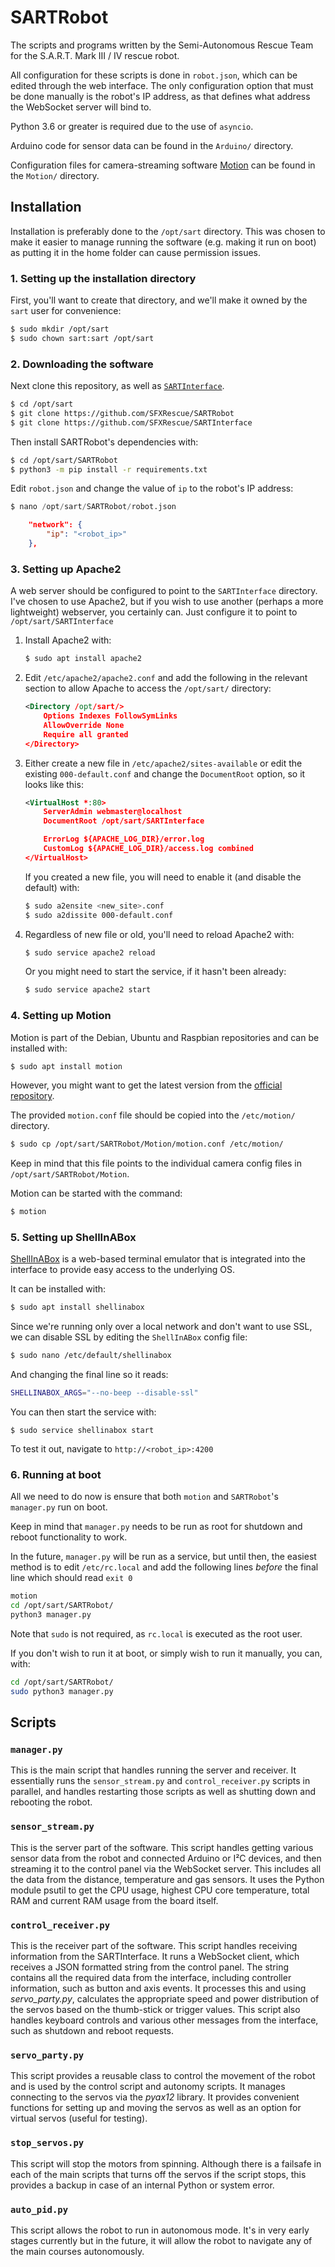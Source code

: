 # SARTRobot
The scripts and programs written by the Semi-Autonomous Rescue Team for the S.A.R.T. Mark III / IV rescue robot.

All configuration for these scripts is done in `robot.json`, which can be edited through the web interface. The only configuration option that must be done manually is the robot's IP address, as that defines what address the WebSocket server will bind to.

Python 3.6 or greater is required due to the use of `asyncio`.

Arduino code for sensor data can be found in the `Arduino/` directory.

Configuration files for camera-streaming software [Motion](https://github.com/Motion-Project/motion) can be found in the `Motion/` directory. 

## Installation
Installation is preferably done to the `/opt/sart` directory. This was chosen to make it easier to manage running the software (e.g. making it run on boot) as putting it in the home folder can cause permission issues.

### 1. Setting up the installation directory

First, you'll want to create that directory, and we'll make it owned by the `sart` user for convenience:
```sh
$ sudo mkdir /opt/sart
$ sudo chown sart:sart /opt/sart
```

### 2. Downloading the software

Next clone this repository, as well as [`SARTInterface`](https://github.com/SFXRescue/SARTInterface). 

```sh
$ cd /opt/sart
$ git clone https://github.com/SFXRescue/SARTRobot
$ git clone https://github.com/SFXRescue/SARTInterface
```

Then install SARTRobot's dependencies with:

```sh
$ cd /opt/sart/SARTRobot
$ python3 -m pip install -r requirements.txt
```

Edit `robot.json` and change the value of `ip` to the robot's IP address:
```s
$ nano /opt/sart/SARTRobot/robot.json
```

```json
    "network": {
		"ip": "<robot_ip>"
	},
```

### 3. Setting up Apache2

A web server should be configured to point to the `SARTInterface` directory. I've chosen to use Apache2, but if you wish to use another (perhaps a more lightweight) webserver, you certainly can. Just configure it to point to `/opt/sart/SARTInterface`

1. Install Apache2 with:
    ```sh
    $ sudo apt install apache2
    ```

2. Edit `/etc/apache2/apache2.conf` and add the following in the relevant section to allow Apache to access the `/opt/sart/` directory:

    ```xml
    <Directory /opt/sart/>
        Options Indexes FollowSymLinks
        AllowOverride None
        Require all granted
    </Directory>
    ```

3. Either create a new file in `/etc/apache2/sites-available` or edit the existing `000-default.conf` and change the `DocumentRoot` option, so it looks like this:

    ```xml
    <VirtualHost *:80>
        ServerAdmin webmaster@localhost
        DocumentRoot /opt/sart/SARTInterface

        ErrorLog ${APACHE_LOG_DIR}/error.log
        CustomLog ${APACHE_LOG_DIR}/access.log combined
    </VirtualHost>

    ```
    If you created a new file, you will need to enable it (and disable the default) with:
    ```sh
    $ sudo a2ensite <new_site>.conf
    $ sudo a2dissite 000-default.conf
    ```
4. Regardless of new file or old, you'll need to reload Apache2 with:
    ```sh
    $ sudo service apache2 reload
    ```
    Or you might need to start the service, if it hasn't been already:
    ```sh
    $ sudo service apache2 start
    ```
### 4. Setting up Motion

Motion is part of the Debian, Ubuntu and Raspbian repositories and can be installed with:

```sh
$ sudo apt install motion
```
However, you might want to get the latest version from the [official repository](https://github.com/Motion-Project/motion).

The provided `motion.conf` file should be copied into the `/etc/motion/` directory.

```sh
$ sudo cp /opt/sart/SARTRobot/Motion/motion.conf /etc/motion/
```

Keep in mind that this file points to the individual camera config files in `/opt/sart/SARTRobot/Motion`.

Motion can be started with the command:
```sh
$ motion
```

### 5. Setting up ShellInABox
[ShellInABox](https://github.com/shellinabox/shellinabox) is a web-based terminal emulator that is integrated into the interface to provide easy access to the underlying OS.

It can be installed with:
```sh
$ sudo apt install shellinabox
```
Since we're running only over a local network and don't want to use SSL, we can disable SSL by editing the `ShellInABox` config file:
```sh
$ sudo nano /etc/default/shellinabox
```
And changing the final line so it reads:
```sh
SHELLINABOX_ARGS="--no-beep --disable-ssl"
```
You can then start the service with:
```
$ sudo service shellinabox start
```
To test it out, navigate to `http://<robot_ip>:4200`

### 6. Running at boot

All we need to do now is ensure that both `motion` and `SARTRobot`'s `manager.py` run on boot.

Keep in mind that `manager.py` needs to be run as root for shutdown and reboot functionality to work.

In the future, `manager.py` will be run as a service, but until then, the easiest method is to edit `/etc/rc.local` and add the following lines _before_ the final line which should read `exit 0`

```sh
motion
cd /opt/sart/SARTRobot/
python3 manager.py
```

Note that `sudo` is not required, as `rc.local` is executed as the root user.

If you don't wish to run it at boot, or simply wish to run it manually, you can, with:
```sh
cd /opt/sart/SARTRobot/
sudo python3 manager.py
```


## Scripts

### `manager.py`
This is the main script that handles running the server and receiver. It essentially runs the `sensor_stream.py` and `control_receiver.py` scripts in parallel, and handles restarting those scripts as well as shutting down and rebooting the robot.

### `sensor_stream.py`
This is the server part of the software. This script handles getting various sensor data from the robot and connected Arduino or I²C devices, and then streaming it to the control panel via the WebSocket server. This includes all the data from the distance, temperature and gas sensors. It uses the Python module psutil to get the CPU usage, highest CPU core temperature, total RAM and current RAM usage from the board itself.

### `control_receiver.py`
This is the receiver part of the software. This script handles receiving information from the SARTInterface. It runs a WebSocket client, which receives a JSON formatted string from the control panel. The string contains all the required data from the interface, including controller information, such as button and axis events. It processes this and using _servo_party.py_, calculates the appropriate speed and power distribution of the servos based on the thumb-stick or trigger values. This script also handles keyboard controls and various other messages from the interface, such as shutdown and reboot requests.

### `servo_party.py`
This script provides a reusable class to control the movement of the robot and is used by the control script and autonomy scripts. It manages connecting to the servos via the _pyax12_ library. It provides convenient functions for setting up and moving the servos as well as an option for virtual servos (useful for testing).

### `stop_servos.py`
This script will stop the motors from spinning. Although there is a failsafe in each of the main scripts that turns off the servos if the script stops, this provides a backup in case of an internal Python or system error. 

### `auto_pid.py`
This script allows the robot to run in autonomous mode. It's in very early stages currently but in the future, it will allow the robot to navigate any of the main courses autonomously.